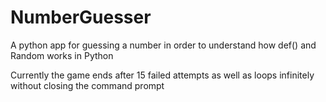 # NumberGuesser
A python app for guessing a number in order to understand how def() and Random works in Python

Currently the game ends after 15 failed attempts as well as loops infinitely without closing the command prompt
